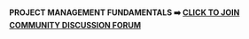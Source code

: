 **PROJECT MANAGEMENT FUNDAMENTALS ➡️ [CLICK TO JOIN COMMUNITY DISCUSSION FORUM](https://chat.whatsapp.com/CC3IBP57pe47TwT8SQ6aDV)**
